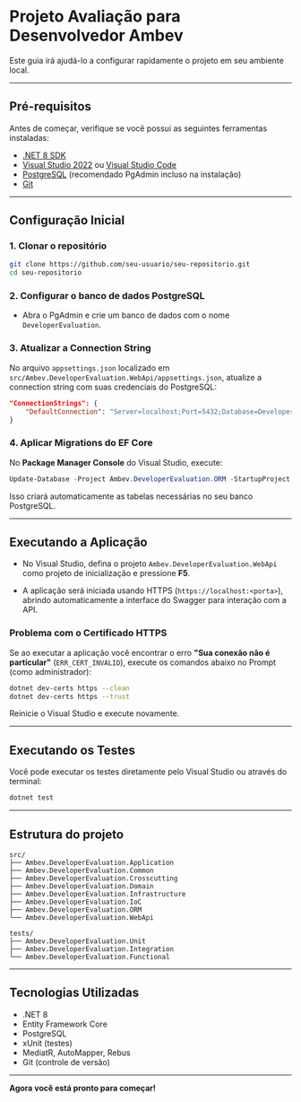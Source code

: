 
# Projeto Avaliação para Desenvolvedor Ambev

Este guia irá ajudá-lo a configurar rapidamente o projeto em seu ambiente local.

---

## Pré-requisitos

Antes de começar, verifique se você possui as seguintes ferramentas instaladas:

- [.NET 8 SDK](https://dotnet.microsoft.com/download)
- [Visual Studio 2022](https://visualstudio.microsoft.com/pt-br/downloads/) ou [Visual Studio Code](https://code.visualstudio.com/)
- [PostgreSQL](https://www.postgresql.org/download/) (recomendado PgAdmin incluso na instalação)
- [Git](https://git-scm.com/downloads)

---

## Configuração Inicial

### 1. Clonar o repositório

```bash
git clone https://github.com/seu-usuario/seu-repositorio.git
cd seu-repositorio
```

### 2. Configurar o banco de dados PostgreSQL

- Abra o PgAdmin e crie um banco de dados com o nome `DeveloperEvaluation`.

### 3. Atualizar a Connection String

No arquivo `appsettings.json` localizado em `src/Ambev.DeveloperEvaluation.WebApi/appsettings.json`, atualize a connection string com suas credenciais do PostgreSQL:

```json
"ConnectionStrings": {
    "DefaultConnection": "Server=localhost;Port=5432;Database=DeveloperEvaluation;User Id=postgres;Password=sua_senha;"
}
```

### 4. Aplicar Migrations do EF Core

No **Package Manager Console** do Visual Studio, execute:

```powershell
Update-Database -Project Ambev.DeveloperEvaluation.ORM -StartupProject Ambev.DeveloperEvaluation.WebApi
```

Isso criará automaticamente as tabelas necessárias no seu banco PostgreSQL.

---

## Executando a Aplicação

- No Visual Studio, defina o projeto `Ambev.DeveloperEvaluation.WebApi` como projeto de inicialização e pressione **F5**.

- A aplicação será iniciada usando HTTPS (`https://localhost:<porta>`), abrindo automaticamente a interface do Swagger para interação com a API.

### Problema com o Certificado HTTPS

Se ao executar a aplicação você encontrar o erro **"Sua conexão não é particular"** (`ERR_CERT_INVALID`), execute os comandos abaixo no Prompt (como administrador):

```bash
dotnet dev-certs https --clean
dotnet dev-certs https --trust
```

Reinicie o Visual Studio e execute novamente.

---

## Executando os Testes

Você pode executar os testes diretamente pelo Visual Studio ou através do terminal:

```bash
dotnet test
```

---

## Estrutura do projeto

```
src/
├── Ambev.DeveloperEvaluation.Application
├── Ambev.DeveloperEvaluation.Common
├── Ambev.DeveloperEvaluation.Crosscutting
├── Ambev.DeveloperEvaluation.Domain
├── Ambev.DeveloperEvaluation.Infrastructure
├── Ambev.DeveloperEvaluation.IoC
├── Ambev.DeveloperEvaluation.ORM
└── Ambev.DeveloperEvaluation.WebApi

tests/
├── Ambev.DeveloperEvaluation.Unit
├── Ambev.DeveloperEvaluation.Integration
└── Ambev.DeveloperEvaluation.Functional
```

---

## Tecnologias Utilizadas

- .NET 8
- Entity Framework Core
- PostgreSQL
- xUnit (testes)
- MediatR, AutoMapper, Rebus
- Git (controle de versão)

---

**Agora você está pronto para começar!**
